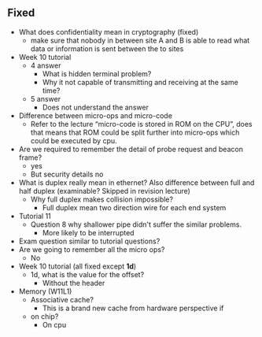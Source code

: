 

## Fixed

- What does confidentiality mean in cryptography (fixed)
  - make sure that nobody in between site A and B is able to read what data or information is sent between the to sites
- Week 10 tutorial
  - 4 answer
    - What is hidden terminal problem?
    - Why it  not capable of transmitting and receiving at the same time?
  - 5 answer
    - Does not understand the answer
- Difference between micro-ops and micro-code
  - Refer to the lecture “micro-code is stored in ROM on the CPU”, does that means that ROM could be split further into micro-ops which could be executed by cpu.
- Are we required to remember the detail of probe request and beacon frame?
  - yes
  - But security details no
- What is duplex really mean in ethernet? Also difference between full and half duplex (examinable? Skipped in revision lecture)
  - Why full duplex makes collision impossible?
    - Full duplex mean two direction wire for each end system
- Tutorial 11
  - Question 8 why shallower pipe didn't suffer the similar problems.
    - More likely to be interrupted
- Exam question similar to tutorial questions?
- Are we going to remember all the micro ops?
  - No
- Week 10 tutorial (all fixed except **1d**)
  - 1d, what is the value for the offset?
    - Without the header
- Memory (W11L1)
  - Associative cache?
    - This is a brand new cache from hardware perspective if 
  - on chip?
    - On cpu

